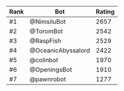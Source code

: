 Rank|Bot|Rating
---|---|---
#1|@NimsiluBot|2657
#2|@ToromBot|2542
#3|@RaspFish|2529
#4|@OceanicAbyssalord|2422
#5|@colinbot|1970
#6|@OpeningsBot|1910
#7|@pawnrobot|1277
